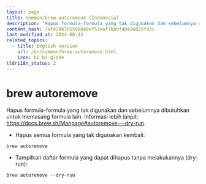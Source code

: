 ```yaml
---
layout: page
title: common/brew-autoremove (Indonesia)
description: "Hapus formula-formula yang tak digunakan dan sebelumnya dibutuhkan untuk memasang formula lain."
content_hash: 7af429b705586049ef53eaf7bb0f40426d25fd3c
last_modified_at: 2024-06-13
related_topics:
  - title: English version
    url: /en/common/brew-autoremove.html
    icon: bi bi-globe
tldri18n_status: 2
---
```

# brew autoremove

Hapus formula-formula yang tak digunakan dan sebelumnya dibutuhkan untuk memasang formula lain.
Informasi lebih lanjut: <https://docs.brew.sh/Manpage#autoremove---dry-run>.

- Hapus semua formula yang tak digunakan kembali:

`brew autoremove`

- Tampilkan daftar formula yang dapat dihapus tanpa melakukannya (dry-run):

`brew autoremove --dry-run`
